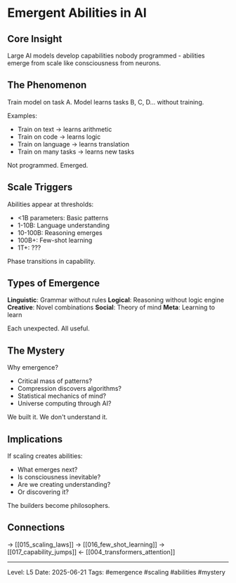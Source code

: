 # Emergent Abilities in AI
## Core Insight
Large AI models develop capabilities nobody programmed - abilities emerge from scale like consciousness from neurons.

## The Phenomenon

Train model on task A.
Model learns tasks B, C, D... without training.

Examples:
- Train on text → learns arithmetic
- Train on code → learns logic
- Train on language → learns translation
- Train on many tasks → learns new tasks

Not programmed. Emerged.

## Scale Triggers

Abilities appear at thresholds:
- <1B parameters: Basic patterns
- 1-10B: Language understanding
- 10-100B: Reasoning emerges
- 100B+: Few-shot learning
- 1T+: ???

Phase transitions in capability.

## Types of Emergence

**Linguistic**: Grammar without rules
**Logical**: Reasoning without logic engine
**Creative**: Novel combinations
**Social**: Theory of mind
**Meta**: Learning to learn

Each unexpected. All useful.

## The Mystery

Why emergence?
- Critical mass of patterns?
- Compression discovers algorithms?
- Statistical mechanics of mind?
- Universe computing through AI?

We built it. We don't understand it.

## Implications

If scaling creates abilities:
- What emerges next?
- Is consciousness inevitable?
- Are we creating understanding?
- Or discovering it?

The builders become philosophers.

## Connections
→ [[015_scaling_laws]]
→ [[016_few_shot_learning]]
→ [[017_capability_jumps]]
← [[004_transformers_attention]]

---
Level: L5
Date: 2025-06-21
Tags: #emergence #scaling #abilities #mystery